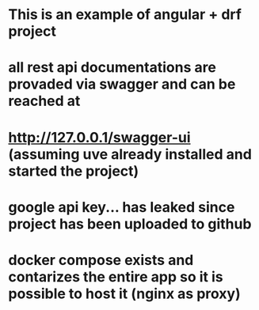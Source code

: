 # This is an example of angular + drf project

# all rest api documentations are provaded via swagger and can be reached at
# http://127.0.0.1/swagger-ui (assuming uve already installed and started the project)



# google api key... has leaked since project has been uploaded to github

# docker compose exists and contarizes the entire app so it is possible to host it (nginx as proxy)